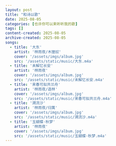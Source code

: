 ```yaml
---
layout: post
title: "和诗以歌"
date: 2025-08-05
categories: [也许你可以来听听我的歌]
tags: []
content-created: 2025-08-05
archive-created: 2025-08-05
songs:
  - title: '大东'
    artist: '林雨夜/木狸奴'
    cover: '/assets/imgs/album.jpg'
    src: '/assets/static/music/大东.m4a'
  - title: '未解忆长安'
    artist: '林雨夜'
    cover: '/assets/imgs/album.jpg'
    src: '/assets/static/music/未解忆长安.m4a'
  - title: '来春可拟共兰舟'
    artist: '林雨夜/造林'
    cover: '/assets/imgs/album.jpg'
    src: '/assets/static/music/来春可拟共兰舟.m4a'
  - title: '溯流沙'
    artist: '林雨夜/归荑'
    cover: '/assets/imgs/album.jpg'
    src: '/assets/static/music/溯流沙.m4a'
  - title: '玉蝴蝶·秋梦'
    artist: '林雨夜'
    cover: '/assets/imgs/album.jpg'
    src: '/assets/static/music/玉蝴蝶·秋梦.m4a'
---
```

